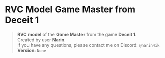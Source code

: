 # RVC Model Game Master from Deceit 1
> **RVC model** of the **Game Master** from the game **Deceit 1**.                                    
> Created by user **Narin**.                                        
> If you have any questions, please contact me on Discord: `@narin4ik`
> **Version:** `None`                                                  
